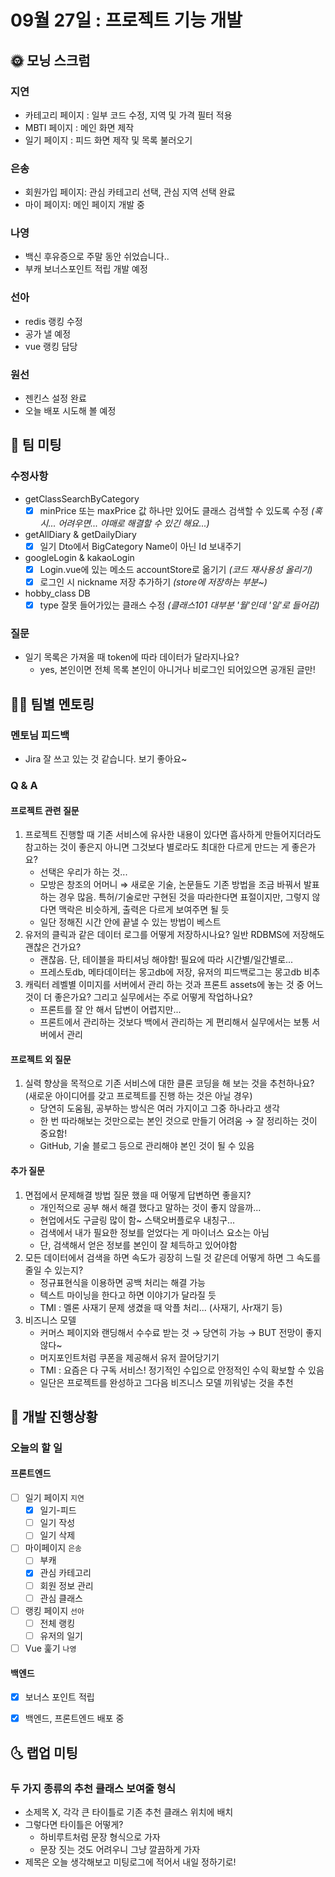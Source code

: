 # 09월 27일 : 프로젝트 기능 개발

## 🌞 모닝 스크럼

### 지연

- 카테고리 페이지 : 일부 코드 수정, 지역 및 가격 필터 적용
- MBTI 페이지 : 메인 화면 제작
- 일기 페이지 : 피드 화면 제작 및 목록 불러오기

### 은송

- 회원가입 페이지: 관심 카테고리 선택, 관심 지역 선택 완료
- 마이 페이지: 메인 페이지 개발 중

### 나영

- 백신 후유증으로 주말 동안 쉬었습니다..
- 부캐 보너스포인트 적립 개발 예정

### 선아

- redis 랭킹 수정
- 공가 낼 예정
- vue 랭킹 담당

### 원선

- 젠킨스 설정 완료
- 오늘 배포 시도해 볼 예정



## 💬 팀 미팅

### 수정사항

- getClassSearchByCategory
    - [x]  minPrice 또는 maxPrice 값 하나만 있어도 클래스 검색할 수 있도록 수정
    *(혹시... 어려우면... 야매로 해결할 수 있긴 해요...)*
- getAllDiary & getDailyDiary
    - [x]  일기 Dto에서 BigCategory Name이 아닌 Id 보내주기
- googleLogin & kakaoLogin
    - [x]  Login.vue에 있는 메소드 accountStore로 옮기기 *(코드 재사용성 올리기)*
    - [x]  로그인 시 nickname 저장 추가하기 *(store에 저장하는 부분~)*
- hobby_class DB
    - [x]  type 잘못 들어가있는 클래스 수정 *(클래스101 대부분 '월'인데 '일'로 들어감)*

### 질문

- 일기 목록은 가져올 때 token에 따라 데이터가 달라지나요?
    - yes, 본인이면 전체 목록 본인이 아니거나 비로그인 되어있으면 공개된 글만!



## 👨‍🏫 팀별 멘토링

### 멘토님 피드백

- Jira 잘 쓰고 있는 것 같습니다. 보기 좋아요~

### Q & A

#### 프로젝트 관련 질문

1. 프로젝트 진행할 때 기존 서비스에 유사한 내용이 있다면 흡사하게 만들어지더라도 참고하는 것이 좋은지 아니면 그것보다 별로라도 최대한 다르게 만드는 게 좋은가요?
   - 선택은 우리가 하는 것...
   - 모방은 창조의 어머니 ⇒ 새로운 기술, 논문들도 기존 방법을 조금 바꿔서 발표하는 경우 많음. 특허/기술로만 구현된 것을 따라한다면 표절이지만, 그렇지 않다면 맥락은 비슷하게, 출력은 다르게 보여주면 될 듯
   - 일단 정해진 시간 안에 끝낼 수 있는 방법이 베스트
2. 유저의 클릭과 같은 데이터 로그를 어떻게 저장하시나요? 일반 RDBMS에 저장해도 괜찮은 건가요?
   - 괜찮음. 단, 테이블을 파티셔닝 해야함! 필요에 따라 시간별/일간별로...
   - 프레스토db, 메타데이터는 몽고db에 저장, 유저의 피드백로그는 몽고db 비추
3. 캐릭터 레벨별 이미지를 서버에서 관리 하는 것과 프론트 assets에 놓는 것 중 어느 것이 더 좋은가요? 그리고 실무에서는 주로 어떻게 작업하나요?
   - 프론트를 잘 안 해서 답변이 어렵지만...
   - 프론트에서 관리하는 것보다 백에서 관리하는 게 편리해서 실무에서는 보통 서버에서 관리

#### 프로젝트 외 질문

1. 실력 향상을 목적으로 기존 서비스에 대한 클론 코딩을 해 보는 것을 추천하나요? (새로운 아이디어를 갖고 프로젝트를 진행 하는 것은 아닐 경우)
   - 당연히 도움됨, 공부하는 방식은 여러 가지이고 그중 하나라고 생각
   - 한 번 따라해보는 것만으로는 본인 것으로 만들기 어려움 → 잘 정리하는 것이 중요함!
   - GitHub, 기술 블로그 등으로 관리해야 본인 것이 될 수 있음

#### 추가 질문

1. 면접에서 문제해결 방법 질문 했을 때 어떻게 답변하면 좋을지?
   - 개인적으로 공부 해서 해결 했다고 말하는 것이 좋지 않을까...
   - 현업에서도 구글링 많이 함~ 스택오버플로우 내칭구...
   - 검색에서 내가 필요한 정보를 얻었다는 게 마이너스 요소는 아님
   - 단, 검색해서 얻은 정보를 본인이 잘 체득하고 있어야함
2. 모든 데이터에서 검색을 하면 속도가 굉장히 느릴 것 같은데 어떻게 하면 그 속도를 줄일 수 있는지?
   - 정규표현식을 이용하면 공백 처리는 해결 가능
   - 텍스트 마이닝을 한다고 하면 이야기가 달라질 듯
   - TMI : 멜론 사재기 문제 생겼을 때 악플 처리... (사재기, 사r재기 등)
3. 비즈니스 모델
   - 커머스 페이지와 랜딩해서 수수료 받는 것 → 당연히 가능 → BUT 전망이 좋지 않다~
   - 머지포인트처럼 쿠폰을 제공해서 유저 끌어당기기
   - TMI : 요즘은 다 구독 서비스! 정기적인 수입으로 안정적인 수익 확보할 수 있음
   - 일단은 프로젝트를 완성하고 그다음 비즈니스 모델 끼워넣는 것을 추천



## 📒 개발 진행상황

### 오늘의 할 일

#### 프론트엔드

- [ ]  일기 페이지 `지연`
    - [x]  일기-피드
    - [ ]  일기 작성
    - [ ]  일기 삭제
- [ ]  마이페이지 `은송`
    - [ ]  부캐
    - [x]  관심 카테고리
    - [ ]  회원 정보 관리
    - [ ]  관심 클래스
- [ ]  랭킹 페이지 `선아`
    - [ ]  전체 랭킹
    - [ ]  유저의 일기
- [ ]  Vue 훑기 `나영`

#### 백엔드

- [x]  보너스 포인트 적립
- [x]  백엔드, 프론트엔드 배포 중



## 🌜 랩업 미팅

### 두 가지 종류의 추천 클래스 보여줄 형식

- 소제목 X, 각각 큰 타이틀로 기존 추천 클래스 위치에 배치
- 그렇다면 타이틀은 어떻게?
    - 하비루트처럼 문장 형식으로 가자
    - 문장 짓는 것도 어려우니 그냥 깔끔하게 가자
- 제목은 오늘 생각해보고 미팅로그에 적어서 내일 정하기로!
